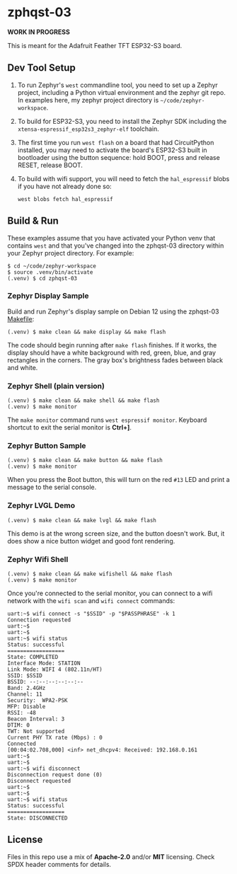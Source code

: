 <!-- SPDX-License-Identifier: MIT -->
<!-- SPDX-FileCopyrightText: Copyright 2025 Sam Blenny -->

# zphqst-03

**WORK IN PROGRESS**

This is meant for the Adafruit Feather TFT ESP32-S3 board.


## Dev Tool Setup

1. To run Zephyr's `west` commandline tool, you need to set up a Zephyr
   project, including a Python virtual environment and the zephyr git repo.
   In examples here, my zephyr project directory is `~/code/zephyr-workspace`.

2. To build for ESP32-S3, you need to install the Zephyr SDK including the
   `xtensa-espressif_esp32s3_zephyr-elf` toolchain.

3. The first time you run `west flash` on a board that had CircuitPython
   installed, you may need to activate the board's ESP32-S3 built in bootloader
   using the button sequence: hold BOOT, press and release RESET, release BOOT.

4. To build with wifi support, you will need to fetch the `hal_espressif` blobs
   if you have not already done so:

   ```
   west blobs fetch hal_espressif
   ```


## Build & Run

These examples assume that you have activated your Python venv that contains
`west` and that you've changed into the zphqst-03 directory within your Zephyr
project directory. For example:

```
$ cd ~/code/zephyr-workspace
$ source .venv/bin/activate
(.venv) $ cd zphqst-03
```


### Zephyr Display Sample

Build and run Zephyr's display sample on Debian 12 using the zphqst-03
[Makefile](Makefile):

```
(.venv) $ make clean && make display && make flash
```

The code should begin running after `make flash` finishes. If it works, the
display should have a white background with red, green, blue, and gray
rectangles in the corners. The gray box's brightness fades between black and
white.


### Zephyr Shell (plain version)

```
(.venv) $ make clean && make shell && make flash
(.venv) $ make monitor
```

The `make monitor` command runs `west espressif monitor`. Keyboard shortcut to
exit the serial monitor is **Ctrl+]**.


### Zephyr Button Sample

```
(.venv) $ make clean && make button && make flash
(.venv) $ make monitor
```

When you press the Boot button, this will turn on the red `#13` LED and print
a message to the serial console.


### Zephyr LVGL Demo

```
(.venv) $ make clean && make lvgl && make flash
```

This demo is at the wrong screen size, and the button doesn't work. But, it
does show a nice button widget and good font rendering.


### Zephyr Wifi Shell

```
(.venv) $ make clean && make wifishell && make flash
(.venv) $ make monitor
```

Once you're connected to the serial monitor, you can connect to a wifi network
with the `wifi scan` and `wifi connect` commands:

```
uart:~$ wifi connect -s "$SSID" -p "$PASSPHRASE" -k 1
Connection requested
uart:~$
uart:~$
uart:~$ wifi status
Status: successful
==================
State: COMPLETED
Interface Mode: STATION
Link Mode: WIFI 4 (802.11n/HT)
SSID: $SSID
BSSID: --:--:--:--:--:--
Band: 2.4GHz
Channel: 11
Security:  WPA2-PSK
MFP: Disable
RSSI: -48
Beacon Interval: 3
DTIM: 0
TWT: Not supported
Current PHY TX rate (Mbps) : 0
Connected
[00:04:02.708,000] <inf> net_dhcpv4: Received: 192.168.0.161
uart:~$
uart:~$
uart:~$ wifi disconnect
Disconnection request done (0)
Disconnect requested
uart:~$
uart:~$
uart:~$ wifi status
Status: successful
==================
State: DISCONNECTED
```


## License

Files in this repo use a mix of **Apache-2.0** and/or **MIT** licensing. Check
SPDX header comments for details.
